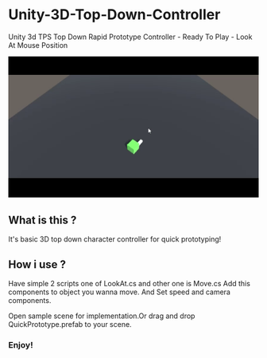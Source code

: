# Unity-3D-Top-Down-Controller
Unity 3d TPS Top Down Rapid Prototype Controller - Ready To Play - Look At Mouse Position

![Ready To Play](https://github.com/taycpu/Unity-3D-Top-Down-Controller/blob/main/LookToMousePos.gif)


## What is this ?
It's basic 3D top down character controller for quick prototyping!

## How i use ?
Have simple 2 scripts one of LookAt.cs and other one is Move.cs
Add this components to object you wanna move.
And Set speed and camera components.

Open sample scene for implementation.Or drag and drop QuickPrototype.prefab to your scene.

### Enjoy!
